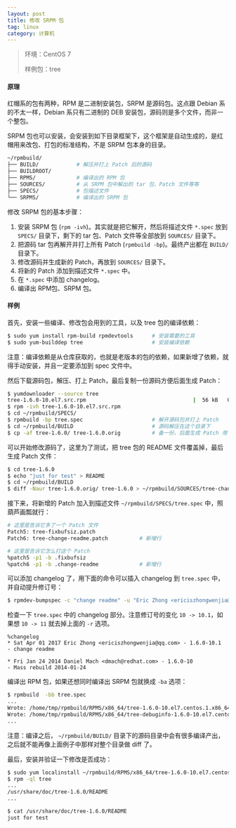 ```yaml
---
layout: post
title: 修改 SRPM 包
tag: linux
category: 计算机
---
```




> 环境：CentOS 7
>
> 样例包：tree



#### 原理

红帽系的包有两种，RPM 是二进制安装包，SRPM 是源码包。这点跟 Debian 系的不太一样，Debian 系只有二进制的 DEB 安装包，源码则是多个文件，而非一个整包。

SRPM 包也可以安装，会安装到如下目录框架下，这个框架是自动生成的，是红帽用来改包、打包的标准结构，不是 SRPM 包本身的目录。

```sh
~/rpmbuild/
├── BUILD/            # 解压并打上 Patch 后的源码
├── BUILDROOT/
├── RPMS/             # 编译出的 RPM 包
├── SOURCES/          # 从 SRPM 包中解出的 tar 包、Patch 文件等等
├── SPECS/            # 包描述文件
└── SRPMS/            # 编译出的 SRPM 包
```

修改 SRPM 包的基本步骤：

1. 安装 SRPM 包 (`rpm -ivh`)。其实就是把它解开，然后将描述文件 `*.spec` 放到 `SPECS/` 目录下，剩下的 tar 包、Patch 文件等全部放到 `SOURCES/` 目录下。
2. 把源码 tar 包再解开并打上所有 Patch (`rpmbuild -bp`)。最终产出都在 `BUILD/` 目录下。
3. 修改源码并生成新的 Patch，再放到 `SOURCES/` 目录下。
4. 将新的 Patch 添加到描述文件 `*.spec` 中。
5. 在 `*.spec` 中添加 changelog。
6. 编译出 RPM包、SRPM 包。



#### 样例

首先，安装一些编译、修改包会用到的工具，以及 tree 包的编译依赖：

```sh
$ sudo yum install rpm-build rpmdevtools      # 安装需要的工具
$ sudo yum-builddep tree                      # 安装编译依赖
```

注意：编译依赖是从仓库获取的，也就是老版本的包的依赖，如果新增了依赖，就得手动安装，并且一定要添加到 spec 文件中。



然后下载源码包，解压、打上 Patch，最后复制一份源码方便后面生成 Patch：

```sh
$ yumdownloader --source tree
tree-1.6.0-10.el7.src.rpm                                  |  56 kB   00:01     
$ rpm -ivh tree-1.6.0-10.el7.src.rpm
$ cd ~/rpmbuild/SPECS/
$ rpmbuild -bp tree.spec                      # 解开源码包并打上 Patch
$ cd ~/rpmbuild/BUILD                         # 源码解压在这个目录下
$ cp -af tree-1.6.0/ tree-1.6.0.orig          # 备一份，后面生成 Patch 用
```



可以开始修改源码了，这里为了测试，把 tree 包的 README 文件覆盖掉，最后生成 Patch 文件：

```sh
$ cd tree-1.6.0
$ echo "just for test" > README
$ cd ~/rpmbuild/BUILD
$ diff -Naur tree-1.6.0.orig/ tree-1.6.0 > ~/rpmbuild/SOURCES/tree-change-readme.patch
```



接下来，将新增的 Patch 加入到描述文件 `~/rpmbuild/SPECS/tree.spec` 中，照葫芦画瓢就行：

```sh
# 这里是告诉它多了一个 Patch 文件
Patch5: tree-fixbufsiz.patch
Patch6: tree-change-readme.patch          # 新增行

# 这里是告诉它怎么打这个 Patch
%patch5 -p1 -b .fixbufsiz
%patch6 -p1 -b .change-readme             # 新增行
```



可以添加 changelog 了，用下面的命令可以插入 changelog 到 `tree.spec` 中，并自动提升修订号：

```sh
$ rpmdev-bumpspec -c "change readme" -u "Eric Zhong <ericiszhongwenjia@qq.com>" -r ~/rpmbuild/SPECS/tree.spec
```



检查一下 `tree.spec` 中的 changelog 部分。注意修订号的变化 `10 -> 10.1`，如果想 `10 -> 11` 就去掉上面的 `-r` 选项。

    %changelog
    * Sat Apr 01 2017 Eric Zhong <ericiszhongwenjia@qq.com> - 1.6.0-10.1
    - change readme
    
    * Fri Jan 24 2014 Daniel Mach <dmach@redhat.com> - 1.6.0-10
    - Mass rebuild 2014-01-24


编译出 RPM 包，如果还想同时编译出 SRPM 包就换成 `-ba` 选项：

```sh
$ rpmbuild  -bb tree.spec
...
Wrote: /home/tmp/rpmbuild/RPMS/x86_64/tree-1.6.0-10.el7.centos.1.x86_64.rpm
Wrote: /home/tmp/rpmbuild/RPMS/x86_64/tree-debuginfo-1.6.0-10.el7.centos.1.x86_64.rpm
...
```

注意：编译之后， `~/rpmbuild/BUILD/` 目录下的源码目录中会有很多编译产出，之后就不能再像上面例子中那样对整个目录做 diff 了。



最后，安装并验证一下修改是否成功：

```sh
$ sudo yum localinstall ~/rpmbuild/RPMS/x86_64/tree-1.6.0-10.el7.centos.1.x86_64.rpm
$ rpm -ql tree
...
/usr/share/doc/tree-1.6.0/README
...

$ cat /usr/share/doc/tree-1.6.0/README
just for test
```

